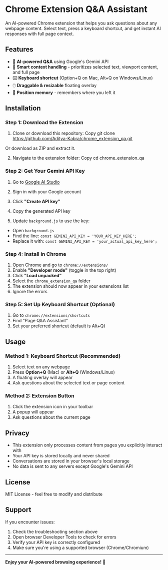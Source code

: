 # Chrome Extension Q&A Assistant

An AI-powered Chrome extension that helps you ask questions about any webpage content. Select text, press a keyboard shortcut, and get instant AI responses with full page context.

## Features

- 🤖 **AI-powered Q&A** using Google's Gemini API
- 📝 **Smart context handling** - prioritizes selected text, viewport content, and full page
- ⌨️ **Keyboard shortcut** (Option+Q on Mac, Alt+Q on Windows/Linux)
- 🖱️ **Draggable & resizable** floating overlay
- 💾 **Position memory** - remembers where you left it

## Installation

### Step 1: Download the Extension

1. Clone or download this repository:
Copy
git clone https://github.com/Aditya-Kabra/chrome_extension_qa.git


Or download as ZIP and extract it.

2. Navigate to the extension folder:
Copy
cd chrome_extension_qa


### Step 2: Get Your Gemini API Key

1. Go to [Google AI Studio](https://aistudio.google.com/app/apikey)
2. Sign in with your Google account
3. Click **"Create API key"**
4. Copy the generated API key

3. Update `background.js` to use the key:
- Open `background.js`
- Find the line: `const GEMINI_API_KEY = 'YOUR_API_KEY_HERE';`
- Replace it with: `const GEMINI_API_KEY = 'your_actual_api_key_here';`

### Step 4: Install in Chrome

1. Open Chrome and go to `chrome://extensions/`
2. Enable **"Developer mode"** (toggle in the top right)
3. Click **"Load unpacked"**
4. Select the `chrome_extension_qa` folder
5. The extension should now appear in your extensions list
6. Ignore the errors

### Step 5: Set Up Keyboard Shortcut (Optional)

1. Go to `chrome://extensions/shortcuts`
2. Find "Page Q&A Assistant"
3. Set your preferred shortcut (default is Alt+Q)

## Usage

### Method 1: Keyboard Shortcut (Recommended)
1. Select text on any webpage
2. Press **Option+Q** (Mac) or **Alt+Q** (Windows/Linux)
3. A floating overlay will appear
4. Ask questions about the selected text or page content

### Method 2: Extension Button
1. Click the extension icon in your toolbar
2. A popup will appear
3. Ask questions about the current page

## Privacy

- This extension only processes content from pages you explicitly interact with
- Your API key is stored locally and never shared
- Conversations are stored in your browser's local storage
- No data is sent to any servers except Google's Gemini API

## License

MIT License - feel free to modify and distribute

## Support

If you encounter issues:
1. Check the troubleshooting section above
2. Open browser Developer Tools to check for errors
3. Verify your API key is correctly configured
4. Make sure you're using a supported browser (Chrome/Chromium)

---

**Enjoy your AI-powered browsing experience!** 🚀